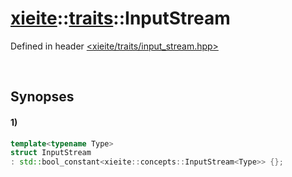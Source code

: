 # [xieite](../../xieite.md)\:\:[traits](../../traits.md)\:\:InputStream
Defined in header [<xieite/traits/input_stream.hpp>](../../../include/xieite/traits/input_stream.hpp)

&nbsp;

## Synopses
#### 1)
```cpp
template<typename Type>
struct InputStream
: std::bool_constant<xieite::concepts::InputStream<Type>> {};
```
